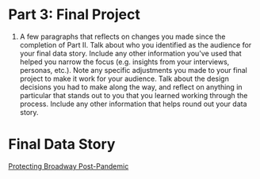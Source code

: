 # Part 3: Final Project

1. A few paragraphs that reflects on changes you made since the completion of Part II.  Talk about who you identified as the audience for your final data story.  Include any other information you've used that helped you narrow the focus (e.g. insights from your interviews, personas, etc.).  Note any specific adjustments you made to your final project to make it work for your audience.  Talk about the design decisions you had to make along the way, and reflect on anything in particular that stands out to you that you learned working through the process.  Include any other information that helps round out your data story. 

# Final Data Story
<a href="https://carnegiemellon.shorthandstories.com/protecting-broadwaypost-pandemic/index.html" title="Protecting Broadway Post-Pandemic"> Protecting Broadway Post-Pandemic </a>
